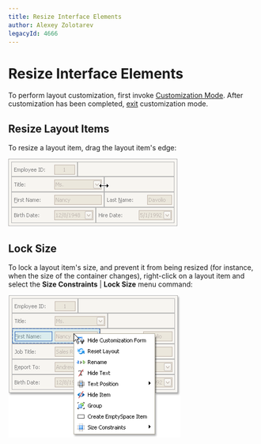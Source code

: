 ```yaml
---
title: Resize Interface Elements
author: Alexey Zolotarev
legacyId: 4666
---
```

# Resize Interface Elements
To perform layout customization, first invoke [Customization Mode](start-layout-customization.md). After customization has been completed, [exit](finish-layout-customization.md) customization mode.

## Resize Layout Items
To resize a layout item, drag the layout item's edge:

![EU_XtraLayout_LayoutControl_ResizeItem](../../../images/img7642.png)

## Lock Size
To lock a layout item's size, and prevent it from being resized (for instance, when the size of the container changes), right-click on a layout item and select the **Size Constraints** | **Lock Size** menu command:

![EU_XtraLayout_LayoutControl_Item_ContextMenu](../../../images/img7640.png)